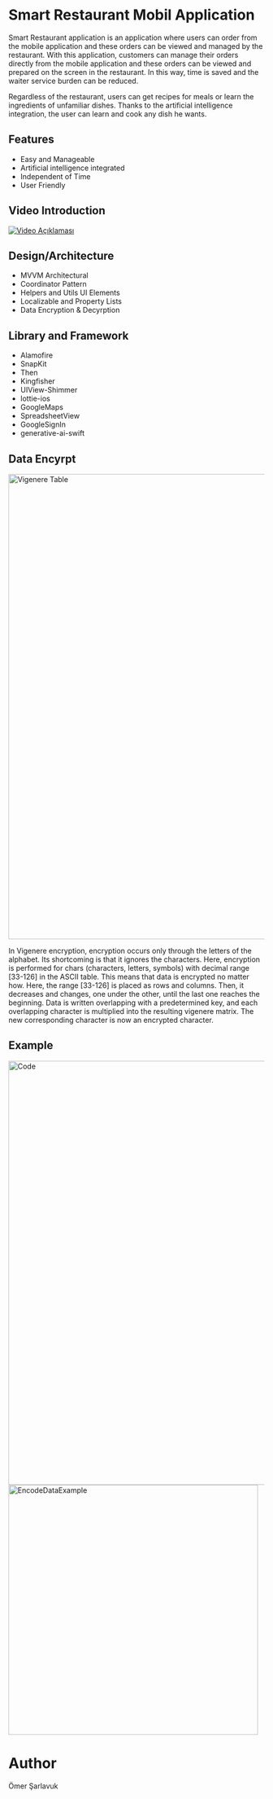 # Smart Restaurant Mobil Application

Smart Restaurant application is an application where users can order from the mobile application and these orders can be viewed and managed by the restaurant. With this application, customers can manage their orders directly from the mobile application and these orders can be viewed and prepared on the screen in the restaurant. In this way, time is saved and the waiter service burden can be reduced.

Regardless of the restaurant, users can get recipes for meals or learn the ingredients of unfamiliar dishes. Thanks to the artificial intelligence integration, the user can learn and cook any dish he wants.



## Features

- Easy and Manageable
- Artificial intelligence integrated
- Independent of Time
- User Friendly



## Video Introduction

[![Video Açıklaması](https://img.youtube.com/vi/LLAt8Ywuqi0/0.jpg
)](https://www.youtube.com/watch?v=LLAt8Ywuqi0)


## Design/Architecture

- MVVM Architectural
- Coordinator Pattern
- Helpers and Utils UI Elements
- Localizable and Property Lists
- Data Encryption & Decyrption
  

## Library and Framework
- Alamofire
- SnapKit
- Then
- Kingfisher
- UIView-Shimmer
- lottie-ios
- GoogleMaps
- SpreadsheetView
- GoogleSignIn
- generative-ai-swift


## Data Encyrpt

<img width="914" alt="Vigenere Table" src="https://github.com/OmerSarlavuk/RestaurantMobilApp/assets/124400683/f8b97488-b29f-4934-9860-e218fee16e7d">


 In Vigenere encryption, encryption occurs only through the letters of the alphabet. Its shortcoming is that it ignores the characters. Here, encryption is performed for chars (characters, letters, symbols) with decimal range [33-126] in the ASCII table. This means that data is encrypted no matter how. Here, the range [33-126] is placed as rows and columns. Then, it decreases and changes, one under the other, until the last one reaches the beginning. Data is written overlapping with a predetermined key, and each overlapping character is multiplied into the resulting vigenere matrix. The new corresponding character is now an encrypted character.

## Example

<img width="833" alt="Code" src="https://github.com/OmerSarlavuk/RestaurantMobilApp/assets/124400683/841f10a3-3a2f-43cf-9e2f-84b54103d095">

<img width="491" alt="EncodeDataExample" src="https://github.com/OmerSarlavuk/RestaurantMobilApp/assets/124400683/2f5abf6d-1b13-4019-bc64-ff5818007111">


# Author

Ömer Şarlavuk
